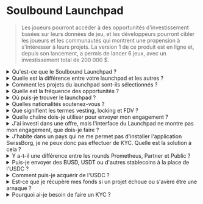 # Soulbound Launchpad

> Les joueurs pourront accéder à des opportunités d'investissement basées sur leurs données de jeu, et les développeurs pourront cibler les joueurs et les communautés qui montrent une propension à s'intéresser à leurs projets. La version 1 de ce produit est en ligne et, depuis son lancement, a permis de lancer 6 jeux, avec un investissement total de 200 000 $.

<details>

<summary>Qu'est-ce que le Soulbound Launchpad ?</summary>

Le Soulbound Launchpad est une plateforme qui met en relation les joueurs avec des jeux en recherche de capitaux en se basant sur leur identité numérique. Il permet aux développeurs de jeux de cibler des joueurs spécifiques en utilisant leur identité numérique et de lever des fonds.

</details>

<details>

<summary>Quelle est la différence entre votre launchpad et les autres ?</summary>

Les joueurs connectés au Soulbound Launchpad via le réseau d'identification ont accès à des offres adaptées à leurs compétences de jeu. Cela signifie qu'un joueur de FPS est plus susceptible de recevoir une opportunité liée aux jeux de tir à la première personne.

</details>

<details>

<summary>Comment les projets du launchpad sont-ils sélectionnés ?</summary>

Le conseil d'investissement mène un processus approfondi de due diligence en plusieurs étapes, aboutissant à un rapport complet. Dans le secteur du GameFi, nous disposons de certains des rapports de due diligence les plus complets et détaillés du marché privé (capital-risque, business angels).

</details>

<details>

<summary>Quelle est la fréquence des opportunités ?</summary>

Notre capacité à accepter des projets dépend entièrement de la qualité de notre flux d'offres. Par conséquent, nous ne considérons que les projets qui répondent à des normes élevées de qualité.

</details>

<details>

<summary>Où puis-je trouver le launchpad ?</summary>

Vous pouvez trouver le launchpad [ici](https://launchpad.xborg.com/).

</details>

<details>

<summary>Quelles nationalités soutenez-vous ?</summary>

Nous soutenons les pays pris en charge par SwissBorg. La liste complète peut être consultée ici : [https://swissborg.com/supported-countries](https://swissborg.com/supported-countries)

</details>

<details>

<summary>Que signifient les termes vesting, locking et FDV ?</summary>

* **Vesting** fait référence à la période pendant laquelle les jetons sont distribués.
* **Locked** fait référence à la période pendant laquelle les jetons sont verrouillés.
* **FDV** fait référence à la valorisation d'un jeton, calculée en multipliant son prix par l'offre maximale. (Fully Diluted Valuation)

</details>

<details>

<summary>Quelle chaîne dois-je utiliser pour envoyer mon engagement ?</summary>

Ethereum, via USDC (ERC-20).

</details>

<details>

<summary>J'ai investi dans une offre, mais l'interface du Launchpad ne montre pas mon engagement, que dois-je faire ?</summary>

Si le Launchpad ne montre pas l'engagement, veuillez ouvrir un ticket de support sur Discord.

</details>

<details>

<summary>J'habite dans un pays qui ne me permet pas d'installer l'application SwissBorg, je ne peux donc pas effectuer de KYC. Quelle est la solution à cela ?</summary>

Pour le moment, nous ne prenons en charge que les nationalités disponibles sur l'application SwissBorg. XBorg travaille activement à l'extension de son réseau, et avec le temps, davantage de régions et de nationalités seront éligibles pour le KYC.

</details>

<details>

<summary>Y a-t-il une différence entre les rounds Prometheus, Partner et Public ?</summary>

Les rounds auxquels les utilisateurs sont éligibles varient en fonction de leur profil démographique. Les détenteurs de Prometheus bénéficient des avantages les plus importants et ne sont pas tenus de payer de frais, tandis que les autres rounds ont des frais et des allocations différentes.

</details>

<details>

<summary>Puis-je envoyer des BUSD, USDT ou d'autres stablecoins à la place de l'USDC ?</summary>

Actuellement, nous ne prenons en charge que l'USDC.

</details>

<details>

<summary>Comment puis-je acquérir de l'USDC ?</summary>

SwissBorg est l'une des meilleures options pour acquérir de l'USDC à partir d'autres cryptomonnaies ou de la monnaie fiduciaire.

</details>

<details>

<summary>Est-ce que je récupère mes fonds si un projet échoue ou s'avère être une arnaque ?</summary>

Nous effectuons une due diligence approfondie sur les opportunités du launchpad de XBorg afin de limiter le nombre de projets qui échouent.

Aucun remboursement ne sera effectué s'il est considéré que c'est de la responsabilité des investisseurs.

</details>

<details>

<summary>Pourquoi ai-je besoin de faire un KYC ?</summary>

Pour que XBorg se conforme à la juridiction pertinente en ce qui concerne les launchpads.

</details>